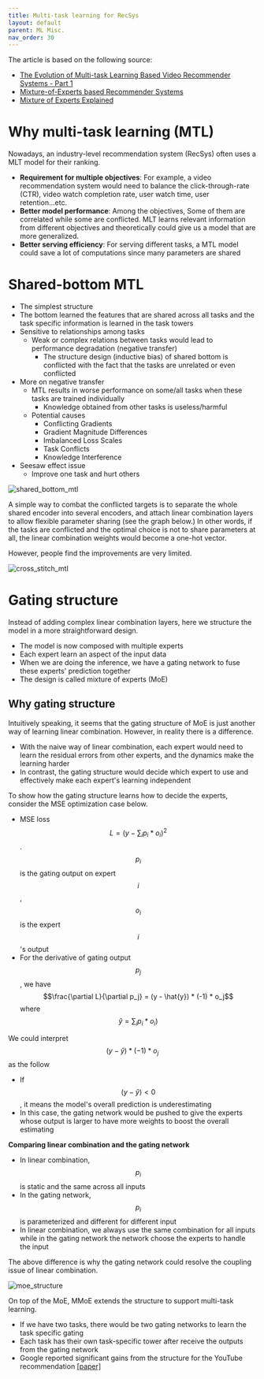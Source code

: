 ```yaml
---
title: Multi-task learning for RecSys
layout: default
parent: ML Misc.
nav_order: 30
---
```


The article is based on the following source:
- [The Evolution of Multi-task Learning Based Video Recommender Systems - Part 1](https://blog.reachsumit.com/posts/2024/06/multi-task-video-recsys-p1/)
- [Mixture-of-Experts based Recommender Systems](https://blog.reachsumit.com/posts/2023/04/moe-for-recsys/)
- [Mixture of Experts Explained](https://blog.reachsumit.com/posts/2023/04/moe-for-recsys/)

# Why multi-task learning (MTL)
Nowadays, an industry-level recommendation system (RecSys) often uses a MLT model for their ranking. 
- **Requirement for multiple objectives**: For example, a video recommendation system would need to balance the click-through-rate (CTR), video watch completion rate, user watch time, user retention...etc.
- **Better model performance**: Among the objectives, Some of them are correlated while some are conflicted. MLT learns relevant information from different objectives and theoretically could give us a model that are more generalized.
- **Better serving efficiency**: For serving different tasks, a MTL model could save a lot of computations since many parameters are shared 

# Shared-bottom MTL
- The simplest structure
- The bottom learned the features that are shared across all tasks and the task specific information is learned in the task towers
- Sensitive to relationships among tasks
  - Weak or complex relations between tasks would lead to performance degradation (negative transfer)
    - The structure design (inductive bias) of shared bottom is conflicted with the fact that the tasks are unrelated or even conflicted
- More on negative transfer
    - MTL results in worse performance on some/all tasks when these tasks are trained individually
        - Knowledge obtained from other tasks is useless/harmful
    - Potential causes
        - Conflicting Gradients
        - Gradient Magnitude Differences
        - Imbalanced Loss Scales
        - Task Conflicts
        - Knowledge Interference
- Seesaw effect issue
    - Improve one task and hurt others

![shared_bottom_mtl](/docs/ml_misc/mtl_recsys/images/shared_bottom_mtl.png)

A simple way to combat the conflicted targets is to separate the whole shared encoder into several encoders, and attach linear combination layers to allow flexible parameter sharing (see the graph below.) In other words, if the tasks are conflicted and the optimal choice is not to share parameters at all, the linear combination weights would become a one-hot vector.

However, people find the improvements are very limited.

![cross_stitch_mtl](/docs/ml_misc/mtl_recsys/images/cross_stitch_mtl.png)


# Gating structure
Instead of adding complex linear combination layers, here we structure the model in a more straightforward design. 
- The model is now composed with multiple experts
- Each expert learn an aspect of the input data
- When we are doing the inference, we have a gating network to fuse these experts' prediction together
- The design is called mixture of experts (MoE)

## Why gating structure
Intuitively speaking, it seems that the gating structure of MoE is just another way of learning linear combination. However, in reality there is a difference. 

- With the naive way of linear combination, each expert would need to learn the residual errors from other experts, and the dynamics make the learning harder
- In contrast, the gating structure would decide which expert to use and effectively make each expert's learning independent

To show how the gating structure learns how to decide the experts, consider the MSE optimization case below.

- MSE loss $$L = (y-\sum_i p_i * o_i)^2$$. $$p_i$$ is the gating output on expert $$i$$, $$o_i$$ is the expert $$i$$'s output
- For the derivative of gating output $$p_j$$, we have $$\frac{\partial L}{\partial p_j} = (y - \hat{y}) * (-1) * o_j$$ where $$\hat{y} = \sum_i p_i * o_i)$$

We could interpret $$(y - \hat{y}) * (-1) * o_j$$ as the follow

- If $$(y - \hat{y}) < 0$$, it means the model's overall prediction is underestimating
- In this case, the gating network would be pushed to give the experts whose output is larger to have more weights to boost the overall estimating

**Comparing linear combination and the gating network**
- In linear combination, $$p_i$$ is static and the same across all inputs
- In the gating network, $$p_i$$ is parameterized and different for different input
- In linear combination, we always use the same combination for all inputs while in the gating network the network choose the experts to handle the input

The above difference is why the gating network could resolve the coupling issue of linear combination.



![moe_structure](/docs/ml_misc/mtl_recsys/images/MoE_structure.png)

On top of the MoE, MMoE extends the structure to support multi-task learning.
- If we have two tasks, there would be two gating networks to learn the task specific gating
- Each task has their own task-specific tower after receive the outputs from the gating network
- Google reported significant gains from the structure for the YouTube recommendation [[paper]](https://daiwk.github.io/assets/youtube-multitask.pdf)
